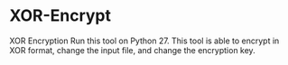 # XOR-Encrypt
XOR Encryption
Run this tool on Python 27. This tool is able to encrypt in XOR format, change the input file, and change the encryption key.

